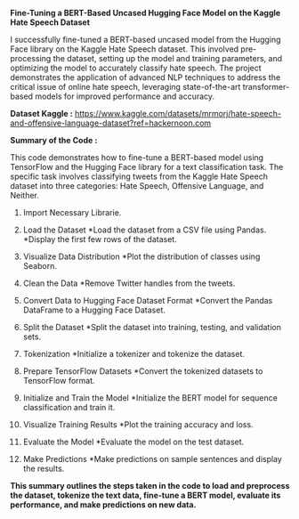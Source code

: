 
**Fine-Tuning a BERT-Based Uncased Hugging Face Model on the Kaggle Hate Speech Dataset**

I successfully fine-tuned a BERT-based uncased model from the Hugging Face library on the Kaggle Hate Speech dataset. This involved pre-processing the dataset, setting up the model and training parameters, and optimizing the model to accurately classify hate speech. The project demonstrates the application of advanced NLP techniques to address the critical issue of online hate speech, leveraging state-of-the-art transformer-based models for improved performance and accuracy.

**Dataset Kaggle :** https://www.kaggle.com/datasets/mrmorj/hate-speech-and-offensive-language-dataset?ref=hackernoon.com

**Summary of the Code :**

This code demonstrates how to fine-tune a BERT-based model using TensorFlow and the Hugging Face library for a text classification task. The specific task involves classifying tweets from the Kaggle Hate Speech dataset into three categories: Hate Speech, Offensive Language, and Neither.

1. Import Necessary Librarie.

2. Load the Dataset
    *Load the dataset from a CSV file using Pandas.
    *Display the first few rows of the dataset.
   
3. Visualize Data Distribution
    *Plot the distribution of classes using Seaborn.
   
4. Clean the Data
   *Remove Twitter handles from the tweets.
   
5. Convert Data to Hugging Face Dataset Format
   *Convert the Pandas DataFrame to a Hugging Face Dataset.
   
6. Split the Dataset
   *Split the dataset into training, testing, and validation sets.
   
7. Tokenization
   *Initialize a tokenizer and tokenize the dataset.
   
9. Prepare TensorFlow Datasets
   *Convert the tokenized datasets to TensorFlow format.
   
11. Initialize and Train the Model
   *Initialize the BERT model for sequence classification and train it.
    
13. Visualize Training Results
   *Plot the training accuracy and loss.
    
15. Evaluate the Model
   *Evaluate the model on the test dataset.
    
17. Make Predictions
   *Make predictions on sample sentences and display the results.

**This summary outlines the steps taken in the code to load and preprocess the dataset, tokenize the text data, fine-tune a BERT model, evaluate its performance, and make predictions on new data.**
    

